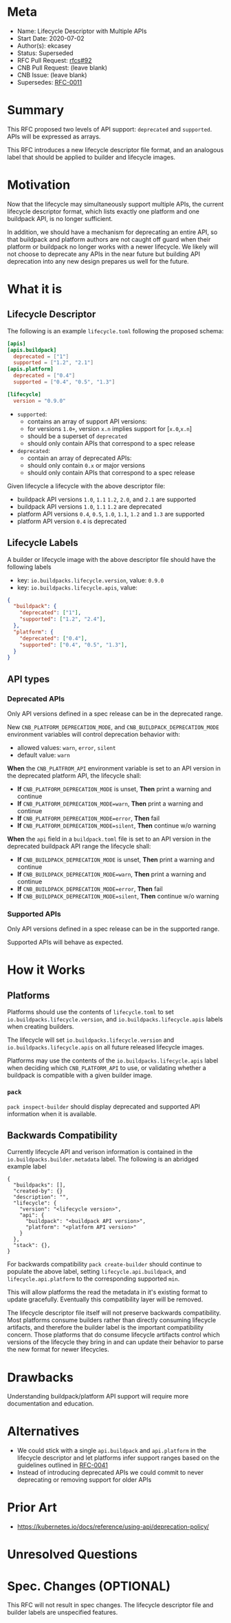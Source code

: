 # Meta
[meta]: #meta
- Name: Lifecycle Descriptor with Multiple APIs
- Start Date: 2020-07-02
- Author(s): ekcasey
- Status: Superseded
- RFC Pull Request: [rfcs#92](https://github.com/buildpacks/rfcs/pull/92)
- CNB Pull Request: (leave blank)
- CNB Issue: (leave blank)
- Supersedes: [RFC-0011](https://github.com/buildpacks/rfcs/blob/main/text/0011-lifecycle-descriptor.md)

# Summary
[summary]: #summary

This RFC proposed two levels of API support: `deprecated` and `supported`. APIs will be expressed as arrays.

This RFC introduces a new lifecycle descriptor file format, and an analogous label that should be applied to builder and lifecycle images.

# Motivation
[motivation]: #motivation

Now that the lifecycle may simultaneously support multiple APIs, the current lifecycle descriptor format, which lists exactly one platform and one buildpack API, is no longer sufficient.

In addition, we should have a mechanism for deprecating an entire API, so that buildpack and platform authors are not caught off guard when their platform or buildpack no longer works with a newer lifecycle. We likely will not choose to deprecate any APIs in the near future but building API deprecation into any new design prepares us well for the future.

# What it is
[what-it-is]: #what-it-is

## Lifecycle Descriptor
The following is an example `lifecycle.toml` following the proposed schema:
```toml
[apis]
[apis.buildpack]
  deprecated = ["1"]
  supported = ["1.2", "2.1"]
[apis.platform]
  deprecated = ["0.4"]
  supported = ["0.4", "0.5", "1.3"]

[lifecycle]
  version = "0.9.0"
```
* `supported`:
  * contains an array of support API versions:
  * for versions `1.0+`, version `x.n` implies support for [`x.0`,`x.n`]
  * should be a superset of `deprecated`
  * should only contain APIs that correspond to a spec release
* `deprecated`:
  * contain an array of deprecated APIs:
  * should only contain `0.x` or major versions
  * should only contain APIs that correspond to a spec release

Given lifecycle a lifecycle with the above descriptor file:
- buildpack API versions `1.0`, `1.1` `1.2`, `2.0`, and `2.1` are supported
- buildpack API versions `1.0`, `1.1` `1.2` are deprecated
- platform API versions `0.4`, `0.5`, `1.0`, `1.1`, `1.2` and `1.3` are supported
- platform API version `0.4` is deprecated

## Lifecycle Labels 
A builder or lifecycle image with the above descriptor file should have the following labels
- key: `io.buildpacks.lifecycle.version`, value: `0.9.0`
- key: `io.buildpacks.lifecycle.apis`, value:
```json
{
  "buildpack": {
    "deprecated": ["1"],
    "supported": ["1.2", "2.4"],
  },
  "platform": {
    "deprecated": ["0.4"],
    "supported": ["0.4", "0.5", "1.3"],
  }
}
```
## API types
### Deprecated APIs
Only API versions defined in a spec release can be in the deprecated range.

New `CNB_PLATFORM_DEPRECATION_MODE`, and `CNB_BUILDPACK_DEPRECATION_MODE` environment variables will control deprecation behavior with:
* allowed values: `warn`, `error`, `silent`
* default value: `warn`

**When** the `CNB_PLATFROM_API` environment variable is set to an API version in the deprecated platform API, the lifecycle shall:
 - **If** `CNB_PLATFORM_DEPRECATION_MODE` is unset, **Then** print a warning and continue
 - **If** `CNB_PLATFORM_DEPRECATION_MODE=warn`, **Then** print a warning and continue
 - **If** `CNB_PLATFORM_DEPRECATION_MODE=error`, **Then** fail
 - **If** `CNB_PLATFORM_DEPRECATION_MODE=silent`, **Then** continue w/o warning
 
 
**When** the `api` field in a `buildpack.toml` file is set to an API version in the deprecated buildpack API range the lifecycle shall:
 - **If** `CNB_BUILDPACK_DEPRECATION_MODE` is unset, **Then** print a warning and continue
 - **If** `CNB_BUILDPACK_DEPRECATION_MODE=warn`, **Then** print a warning and continue
 - **If** `CNB_BUILDPACK_DEPRECATION_MODE=error`, **Then** fail
 - **If** `CNB_BUILDPACK_DEPRECATION_MODE=silent`, **Then** continue w/o warning

### Supported APIs
Only API versions defined in a spec release can be in the supported range.

Supported APIs will behave as expected. 

# How it Works
[how-it-works]: #how-it-works

## Platforms
Platforms should use the contents of `lifecycle.toml` to set `io.buildpacks.lifecycle.version`, and `io.buildpacks.lifecycle.apis` labels when creating builders.

The lifecycle will set `io.buildpacks.lifecycle.version` and `io.buildpacks.lifecycle.apis` on all future released lifecycle images.

Platforms may use the contents of the `io.buildpacks.lifecycle.apis` label when deciding which `CNB_PLATFORM_API` to use, or validating whether a buildpack is compatible with a given builder image.

### `pack`
`pack inspect-builder` should display deprecated and supported API information when it is available.

## Backwards Compatibility

Currently lifecycle API and verison information is contained in the `io.buildpacks.builder.metadata` label. The following is an abridged example label
```
{
  "buildpacks": [],
  "created-by": {}
  "description": "",
  "lifecycle": {
    "version": "<lifecycle version>",
    "api": {
      "buildpack": "<buildpack API version>",
      "platform": "<platform API version>"
    }
  },
  "stack": {},
}
```
For backwards compatibility `pack create-builder` should continue to populate the above label, setting `lifecycle.api.buildpack`, and `lifecycle.api.platform` to the corresponding supported `min`.

This will allow platforms the read the metadata in it's existing format to update gracefully. Eventually this compatibility layer will be removed.

The lifecycle descriptor file itself will not preserve backwards compatibility. Most platforms consume builders rather than directly consuming lifecycle artifacts, and therefore the builder label is the important compatibility concern. Those platforms that do consume lifecycle artifacts control which versions of the lifecycle they bring in and can update their behavior to parse the new format for newer lifecycles.

# Drawbacks
[drawbacks]: #drawbacks

Understanding buildpack/platform API support will require more documentation and education.

# Alternatives
[alternatives]: #alternatives

- We could stick with a single `api.buildpack` and `api.platform` in the lifecycle descriptor and let platforms infer support ranges based on the guidelines outlined in [RFC-0041](https://github.com/buildpacks/rfcs/blob/main/text/0041-api-version-compat.md#non-breaking-0x-api-versions)
- Instead of introducing deprecated APIs we could commit to never deprecating or removing support for older APIs

# Prior Art
[prior-art]: #prior-art

* https://kubernetes.io/docs/reference/using-api/deprecation-policy/

# Unresolved Questions
[unresolved-questions]: #unresolved-questions

# Spec. Changes (OPTIONAL)
[spec-changes]: #spec-changes
This RFC will not result in spec changes. The lifecycle descriptor file and builder labels are unspecified features.
